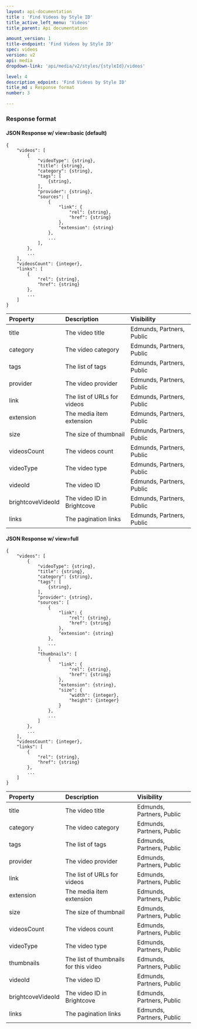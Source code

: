 ```yaml
---
layout: api-documentation
title : 'Find Videos by Style ID'
title_active_left_menu: 'Videos'
title_parent: Api documentation

amount_version: 1
title-endpoint: 'Find Videos by Style ID'
spec: videos
version: v2
api: media
dropdown-link: 'api/media/v2/styles/{styleId}/videos'

level: 4
description_edpoint: 'Find Videos by Style ID'
title_md : Response format
number: 3

---
```



### Response format

#### JSON Response w/ view=basic (default)

    {
        "videos": [
            {
                "videoType": {string},
                "title": {string},
                "category": {string},
                "tags": [
                    {string},
                ],
                "provider": {string},
                "sources": [
                    {
                        "link": {
                            "rel": {string},
                            "href": {string}
                        },
                        "extension": {string}
                    },
                    ...
                ],
            },
            ...
        ],
        "videosCount": {integer},
        "links": [
            {
                "rel": {string},
                "href": {string}
            },
            ...
        ]
    }


| Property                      | Description                                                     | Visibility                |
|:------------------------------|:----------------------------------------------------------------|:--------------------------|
| title                         | The video title                                                 | Edmunds, Partners, Public |
| category                      | The video category                                              | Edmunds, Partners, Public |
| tags                          | The list of tags                                                | Edmunds, Partners, Public |
| provider                      | The video provider                                              | Edmunds, Partners, Public |
| link                          | The list of URLs for videos                                     | Edmunds, Partners, Public |
| extension                     | The media item extension                                        | Edmunds, Partners, Public |
| size                          | The size of thumbnail                                           | Edmunds, Partners, Public |
| videosCount                   | The videos count                                                | Edmunds, Partners, Public |
| videoType                     | The video type                                                  | Edmunds, Partners, Public |
| videoId                       | The video ID                                                    | Edmunds, Partners, Public |
| brightcoveVideoId             | The video ID in Brightcove                                      | Edmunds, Partners, Public |
| links                         | The pagination links                                            | Edmunds, Partners, Public |


#### JSON Response w/ view=full

    {
        "videos": [
            {
                "videoType": {string},
                "title": {string},
                "category": {string},
                "tags": [
                    {string},
                ],
                "provider": {string},
                "sources": [
                    {
                        "link": {
                            "rel": {string},
                            "href": {string}
                        },
                        "extension": {string}
                    },
                    ...
                ],
                "thumbnails": [
                    {
                        "link": {
                            "rel": {string},
                            "href": {string}
                        },
                        "extension": {string},
                        "size": {
                            "width": {integer},
                            "height": {integer}
                        }
                    },
                    ...
                ]
            },
            ...
        ],
        "videosCount": {integer},
        "links": [
            {
                "rel": {string},
                "href": {string}
            },
            ...
        ]
    }

| Property                      | Description                                                     | Visibility                |
|:------------------------------|:----------------------------------------------------------------|:--------------------------|
| title                         | The video title                                                 | Edmunds, Partners, Public |
| category                      | The video category                                              | Edmunds, Partners, Public |
| tags                          | The list of tags                                                | Edmunds, Partners, Public |
| provider                      | The video provider                                              | Edmunds, Partners, Public |
| link                          | The list of URLs for videos                                     | Edmunds, Partners, Public |
| extension                     | The media item extension                                        | Edmunds, Partners, Public |
| size                          | The size of thumbnail                                           | Edmunds, Partners, Public |
| videosCount                   | The videos count                                                | Edmunds, Partners, Public |
| videoType                     | The video type                                                  | Edmunds, Partners, Public |
| thumbnails                    | The list of thumbnails for this video                           | Edmunds, Partners, Public |
| videoId                       | The video ID                                                    | Edmunds, Partners, Public |
| brightcoveVideoId             | The video ID in Brightcove                                      | Edmunds, Partners, Public |
| links                         | The pagination links                                            | Edmunds, Partners, Public |

